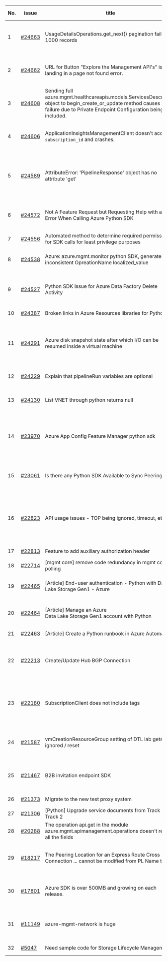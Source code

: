 | No. | issue | title | labels | assignees | bot advice | created date |
| ------ | ------ | ------ | ------ | ------ | ------ | :-----: |
|1|[#24663](https://github.com/Azure/azure-sdk-for-python/issues/24663)|UsageDetailsOperations.get_next() pagination failing at 1000 records|bug, Mgmt, customer-reported, CXP Attention, Consumption - UsageDetailsAndExport|msyyc|new comment|2022-06-01|
|2|[#24662](https://github.com/Azure/azure-sdk-for-python/issues/24662)|URL for Button "Explore the Management API's" is landing in a page not found error. |bug, Docs, Logic App, Mgmt, customer-reported, needs-team-attention, CXP Attention|msyyc|new comment|2022-06-01|
|3|[#24608](https://github.com/Azure/azure-sdk-for-python/issues/24608)|Sending full azure.mgmt.healthcareapis.models.ServicesDescription object to begin_create_or_update method causes failure due to Private Endpoint Configuration being included.|question, Mgmt, customer-reported, CXP Attention|msyyc|new comment|2022-05-26|
|4|[#24606](https://github.com/Azure/azure-sdk-for-python/issues/24606)|ApplicationInsightsManagementClient doesn't accept a `subscription_id` and crashes.|bug, Mgmt, customer-reported, Monitor - ApplicationInsights, needs-team-attention, CXP Attention|BigCat20196, msyyc|new comment|2022-05-26|
|5|[#24589](https://github.com/Azure/azure-sdk-for-python/issues/24589)|AttributeError: 'PipelineResponse' object has no attribute 'get'|question, Compute, Mgmt, customer-reported, Azure.Identity, needs-team-attention, needs-author-feedback|msyyc||2022-05-25|
|6|[#24572](https://github.com/Azure/azure-sdk-for-python/issues/24572)|Not A Feature Request but Requesting Help with an Error When Calling Azure Python SDK|question, Security, Service Attention, Mgmt, customer-reported, needs-team-attention|BigCat20196||2022-05-24|
|7|[#24556](https://github.com/Azure/azure-sdk-for-python/issues/24556)|Automated method to determine required permissions for SDK calls for least privilege purposes|question, Mgmt, customer-reported|BigCat20196, msyyc|new comment|2022-05-22|
|8|[#24538](https://github.com/Azure/azure-sdk-for-python/issues/24538)|Azure: azure.mgmt.monitor python SDK, generates inconsistent OpreationName localized_value|question, Mgmt, customer-reported, needs-team-attention, CXP Attention|BigCat20196, msyyc||2022-05-20|
|9|[#24527](https://github.com/Azure/azure-sdk-for-python/issues/24527)|Python SDK Issue for Azure Data Factory Delete Activity|question, Data Factory, Mgmt, customer-reported, needs-team-attention, CXP Attention|Wzb123456789, msyyc|new comment|2022-05-19|
|10|[#24387](https://github.com/Azure/azure-sdk-for-python/issues/24387)|Broken links in Azure Resources libraries for Python|Docs, Mgmt|scbedd, msyyc|new comment|2022-05-11|
|11|[#24291](https://github.com/Azure/azure-sdk-for-python/issues/24291)|Azure disk snapshot state after which I/O can be resumed inside a virtual machine|question, Compute, Mgmt, customer-reported, no-recent-activity, needs-team-attention, needs-author-feedback, CXP Attention|msyyc||2022-05-04|
|12|[#24229](https://github.com/Azure/azure-sdk-for-python/issues/24229)|Explain that pipelineRun variables are optional|Docs, question, Data Factory, Mgmt, customer-reported|msyyc|new comment|2022-04-28|
|13|[#24130](https://github.com/Azure/azure-sdk-for-python/issues/24130)|List VNET through python returns null |question, Mgmt, customer-reported, needs-team-attention, Resources|BigCat20196, msyyc|new comment|2022-04-21|
|14|[#23970](https://github.com/Azure/azure-sdk-for-python/issues/23970)|Azure App Config Feature Manager python sdk|question, Service Attention, Mgmt, customer-reported, no-recent-activity, needs-author-feedback, App Configuration|msyyc|new comment|2022-04-13|
|15|[#23061](https://github.com/Azure/azure-sdk-for-python/issues/23061)|Is there any Python SDK Available to Sync Peerings?|question, Service Attention, Network - Virtual Network, Mgmt, customer-reported, needs-team-attention|msyyc|new comment|2022-02-15|
|16|[#22823](https://github.com/Azure/azure-sdk-for-python/issues/22823)|API usage issues - TOP being ignored, timeout, etc.|question, Service Attention, Mgmt, customer-reported, no-recent-activity, needs-team-attention, needs-author-feedback, Consumption - Billing|kazrael2119, msyyc||2022-01-28|
|17|[#22813](https://github.com/Azure/azure-sdk-for-python/issues/22813)|Feature to add auxiliary authorization header|feature-request, Mgmt|msyyc|new issue|2022-01-28|
|18|[#22714](https://github.com/Azure/azure-sdk-for-python/issues/22714)|[mgmt core] remove code redundancy in mgmt core polling|Mgmt, Azure.Mgmt.Core|msyyc|new issue|2022-01-21|
|19|[#22465](https://github.com/Azure/azure-sdk-for-python/issues/22465)|[Article] End-user authentication - Python with Data Lake Storage Gen1 - Azure|Storage, Docs, Client, Mgmt, Data Lake Storage Gen1, Resources|tasherif-msft, msyyc|no reply > 7|2022-01-12|
|20|[#22464](https://github.com/Azure/azure-sdk-for-python/issues/22464)|[Article] Manage an Azure Data Lake Storage Gen1 account with Python|Storage, Docs, Client, Mgmt, Data Lake Storage Gen1, Resources|tasherif-msft, msyyc|no reply > 7|2022-01-12|
|21|[#22463](https://github.com/Azure/azure-sdk-for-python/issues/22463)|[Article] Create a Python runbook in Azure Automation|Docs, Compute, Mgmt, Resources|msyyc|no reply > 7|2022-01-12|
|22|[#22213](https://github.com/Azure/azure-sdk-for-python/issues/22213)|Create/Update Hub BGP Connection|question, Network, Service Attention, Mgmt, customer-reported, needs-team-attention, Network - Virtual WAN|msyyc|no reply > 7|2021-12-17|
|23|[#22180](https://github.com/Azure/azure-sdk-for-python/issues/22180)|SubscriptionClient does not include tags|bug, Service Attention, Mgmt, customer-reported, ARM - Tags, no-recent-activity, needs-team-attention, needs-author-feedback|msyyc, BigCat20196, rthorn17|new comment|2021-12-15|
|24|[#21587](https://github.com/Azure/azure-sdk-for-python/issues/21587)|vmCreationResourceGroup setting of DTL lab gets ignored / reset|question, Devtestlab, Service Attention, Mgmt, customer-reported, needs-team-attention|Wzb123456789, msyyc||2021-11-04|
|25|[#21467](https://github.com/Azure/azure-sdk-for-python/issues/21467)|B2B invitation endpoint SDK|feature-request, Graph, Service Attention, Mgmt, customer-reported, needs-team-attention|msyyc|new comment|2021-10-28|
|26|[#21373](https://github.com/Azure/azure-sdk-for-python/issues/21373)|Migrate to the new test proxy system|Mgmt, Epic, MQ|msyyc|no reply > 7|2021-10-22|
|27|[#21306](https://github.com/Azure/azure-sdk-for-python/issues/21306)|[Python] Upgrade service documents from Track 1 to Track 2|Mgmt, MQ|msyyc|no reply > 7|2021-10-18|
|28|[#20288](https://github.com/Azure/azure-sdk-for-python/issues/20288)|The operation api.get in the module azure.mgmt.apimanagement.operations doesn't return all the fields|bug, API Management, Mgmt, customer-reported|BigCat20196, msyyc|new comment|2021-08-16|
|29|[#18217](https://github.com/Azure/azure-sdk-for-python/issues/18217)|The Peering Location for an Express Route Cross Connection ... cannot be modified from PL Name to .|bug, Network - ExpressRoute, Service Attention, Mgmt, customer-reported, needs-team-attention|msyyc|new comment|2021-04-22|
|30|[#17801](https://github.com/Azure/azure-sdk-for-python/issues/17801)|Azure SDK is over 500MB and growing on each release.|question, Network, Service Attention, Mgmt, customer-reported, needs-team-attention|msyyc, lmazuel|new comment|2021-04-05|
|31|[#11149](https://github.com/Azure/azure-sdk-for-python/issues/11149)|azure-mgmt-network is huge|question, Service Attention, Network - Virtual Network, Mgmt, customer-reported, needs-team-attention|MikhailTryakhov, msyyc|new comment|2020-04-30|
|32|[#5047](https://github.com/Azure/azure-sdk-for-python/issues/5047)|Need sample code for Storage Lifecycle Management|Docs, Mgmt|msyyc|new comment|2019-05-02|
